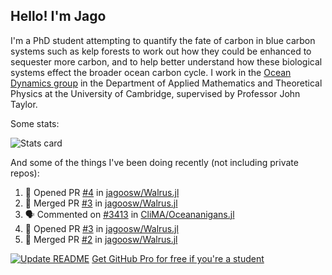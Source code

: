 ## Hello! I'm Jago

I'm a PhD student attempting to quantify the fate of carbon in blue carbon systems such as kelp forests to work out how they could be enhanced to sequester more carbon, and to help better understand how these biological systems effect the broader ocean carbon cycle. I work in the <a href="https://www.damtp.cam.ac.uk/user/jrt51/" class="emph">Ocean Dynamics group</a> in the Department of Applied Mathematics and Theoretical Physics at the University of Cambridge, supervised by Professor John Taylor.

Some stats:
<!--
![](https://raw.githubusercontent.com/jagoosw/jagoosw/main/profile-summary-card-output/nord_dark/0-profile-details.svg)
![](https://raw.githubusercontent.com/jagoosw/jagoosw/main/profile-summary-card-output/nord_dark/3-stats.svg)
![](https://raw.githubusercontent.com/jagoosw/jagoosw/main/profile-summary-card-output/nord_dark/4-productive-time.svg)
-->
![Stats card](https://github-readme-stats.vercel.app/api?username=jagoosw&count_private=true&show_icons=true&theme=transparent&hide_title=true&rank_icon=percentile&show=reviews)

And some of the things I've been doing recently (not including private repos):
<!--START_SECTION:activity-->
1. 💪 Opened PR [#4](https://github.com/jagoosw/Walrus.jl/pull/4) in [jagoosw/Walrus.jl](https://github.com/jagoosw/Walrus.jl)
2. 🎉 Merged PR [#3](https://github.com/jagoosw/Walrus.jl/pull/3) in [jagoosw/Walrus.jl](https://github.com/jagoosw/Walrus.jl)
3. 🗣 Commented on [#3413](https://github.com/CliMA/Oceananigans.jl/pull/3413#issuecomment-1868338988) in [CliMA/Oceananigans.jl](https://github.com/CliMA/Oceananigans.jl)
4. 💪 Opened PR [#3](https://github.com/jagoosw/Walrus.jl/pull/3) in [jagoosw/Walrus.jl](https://github.com/jagoosw/Walrus.jl)
5. 🎉 Merged PR [#2](https://github.com/jagoosw/Walrus.jl/pull/2) in [jagoosw/Walrus.jl](https://github.com/jagoosw/Walrus.jl)
<!--END_SECTION:activity-->


[![Update README](https://github.com/jagoosw/jagoosw/actions/workflows/update-readme.yml/badge.svg)](https://github.com/jagoosw/jagoosw/actions/workflows/update-readme.yml)
[Get GitHub Pro for free if you're a student](https://education.github.com/pack)

